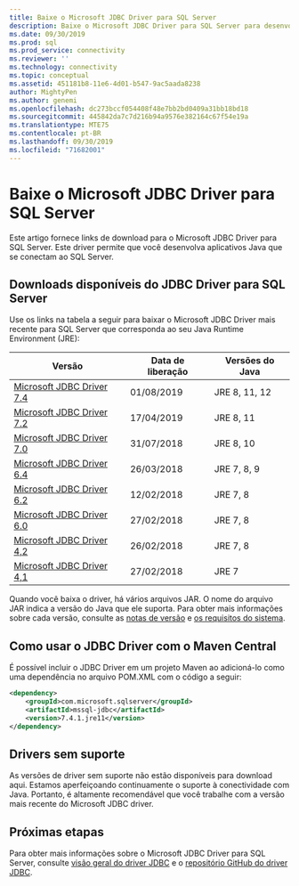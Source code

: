 ```yaml
---
title: Baixe o Microsoft JDBC Driver para SQL Server
description: Baixe o Microsoft JDBC Driver para SQL Server para desenvolver aplicativos Java que se conectam ao SQL Server.
ms.date: 09/30/2019
ms.prod: sql
ms.prod_service: connectivity
ms.reviewer: ''
ms.technology: connectivity
ms.topic: conceptual
ms.assetid: 451181b8-11e6-4d01-b547-9ac5aada8238
author: MightyPen
ms.author: genemi
ms.openlocfilehash: dc273bccf054408f48e7bb2bd0409a31bb18bd18
ms.sourcegitcommit: 445842da7c7d216b94a9576e382164c67f54e19a
ms.translationtype: MTE75
ms.contentlocale: pt-BR
ms.lasthandoff: 09/30/2019
ms.locfileid: "71682001"
---
```

# <a name="download-microsoft-jdbc-driver-for-sql-server"></a>Baixe o Microsoft JDBC Driver para SQL Server

Este artigo fornece links de download para o Microsoft JDBC Driver para SQL Server. Este driver permite que você desenvolva aplicativos Java que se conectam ao SQL Server.  

## <a name="available-downloads-of-jdbc-driver-for-sql-server"></a>Downloads disponíveis do JDBC Driver para SQL Server

Use os links na tabela a seguir para baixar o Microsoft JDBC Driver mais recente para SQL Server que corresponda ao seu Java Runtime Environment (JRE):

| Versão | Data de liberação | Versões do Java |
|---|---|---|
| [Microsoft JDBC Driver 7.4](https://go.microsoft.com/fwlink/?linkid=2099962) | 01/08/2019 | JRE 8, 11, 12 |
| [Microsoft JDBC Driver 7.2](https://go.microsoft.com/fwlink/?linkid=2063159) | 17/04/2019 | JRE 8, 11 |
| [Microsoft JDBC Driver 7.0](https://go.microsoft.com/fwlink/?linkid=2005972) | 31/07/2018 | JRE 8, 10 |
| [Microsoft JDBC Driver 6.4](https://go.microsoft.com/fwlink/?linkid=868290)  | 26/03/2018 | JRE 7, 8, 9 |
| [Microsoft JDBC Driver 6.2](https://go.microsoft.com/fwlink/?linkid=852460) | 12/02/2018 | JRE 7, 8 |
| [Microsoft JDBC Driver 6.0](https://go.microsoft.com/fwlink/?LinkId=245496) | 27/02/2018 | JRE 7, 8 |
| [Microsoft JDBC Driver 4,2](https://go.microsoft.com/fwlink/?linkid=841534) | 26/02/2018 | JRE 7, 8 |
| [Microsoft JDBC Driver 4,1](https://go.microsoft.com/fwlink/?linkid=841533) | 27/02/2018 | JRE 7 |

Quando você baixa o driver, há vários arquivos JAR. O nome do arquivo JAR indica a versão do Java que ele suporta. Para obter mais informações sobre cada versão, consulte as [notas de versão](release-notes-for-the-jdbc-driver.md) e [os requisitos do sistema](system-requirements-for-the-jdbc-driver.md).

## <a name="using-the-jdbc-driver-with-maven-central"></a>Como usar o JDBC Driver com o Maven Central

É possível incluir o JDBC Driver em um projeto Maven ao adicioná-lo como uma dependência no arquivo POM.XML com o código a seguir:

```xml
<dependency>
    <groupId>com.microsoft.sqlserver</groupId>
    <artifactId>mssql-jdbc</artifactId>
    <version>7.4.1.jre11</version>
</dependency>
```  

## <a name="unsupported-drivers"></a>Drivers sem suporte

As versões de driver sem suporte não estão disponíveis para download aqui. Estamos aperfeiçoando continuamente o suporte à conectividade com Java. Portanto, é altamente recomendável que você trabalhe com a versão mais recente do Microsoft JDBC driver.  
  
## <a name="next-steps"></a>Próximas etapas

Para obter mais informações sobre o Microsoft JDBC Driver para SQL Server, consulte [visão geral do driver JDBC](overview-of-the-jdbc-driver.md) e o [repositório GitHub do driver JDBC](https://github.com/microsoft/mssql-jdbc/blob/dev/README.md).
